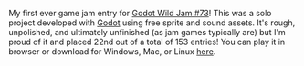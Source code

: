 My first ever game jam entry for [Godot Wild Jam #73](https://itch.io/jam/godot-wild-jam-73)! This was a solo project developed with [Godot](https://godotengine.org/) using free sprite and sound assets. It's rough, unpolished, and ultimately unfinished (as jam games typically are) but I'm proud of it and placed 22nd out of a total of 153 entries! You can play it in browser or download for Windows, Mac, or Linux [here](https://berndles.itch.io/gate-of-god).  
